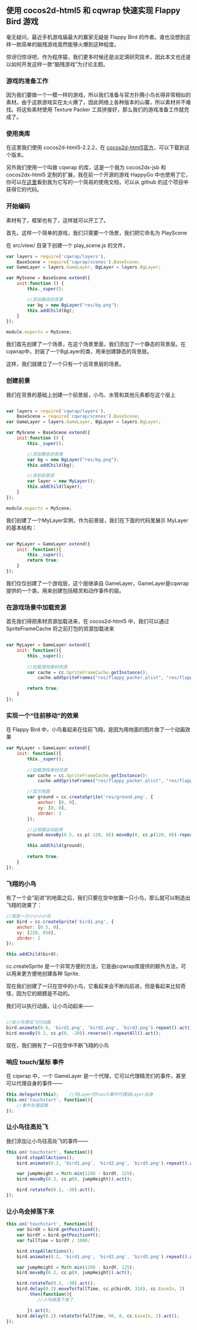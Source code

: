 ## 使用 cocos2d-html5 和 cqwrap 快速实现 Flappy Bird 游戏

毫无疑问，最近手机游戏届最大的赢家无疑是 Flappy Bird 的作者。谁也没想到这样一款简单的脑残游戏竟然能够火爆到这种程度。

惊讶归惊讶吧，作为程序猿，我们更多时候还是淡定滴研究技术，因此本文也还是以如何开发这样一款“脑残游戏”为讨论主题。

### 游戏的准备工作

因为我们要做一个一模一样的游戏，所以我们准备与官方扑腾小鸟长得非常相似的素材。由于这款游戏实在太火爆了，因此网络上各种版本的山寨，所以素材并不难找。将这些素材使用 Texture Packer 工具拼接好，那么我们的游戏准备工作就完成了。

### 使用类库

在这里我们使用 cocos2d-html5-2.2.2，在 [cocos2d-html5官方](https://github.com/cocos2d/cocos2d-html5/releases)，可以下载到这个版本。

另外我们使用一个叫做 cqwrap 的库，这是一个我为 cocos2dx-jsb 和 cocos2dx-html5 定制的扩展，我在前一个开源的游戏 HappyGo 中也使用了它，你可以在[这里](http://go.akira-cn.gitpress.org/)看到我为它写的一个简易的使用文档，可以从 github 的这个项目中获得它的代码。

<!--more-->

### 开始编码

素材有了，框架也有了，这样就可以开工了。

首先，这样一个简单的游戏，我们只需要一个场景，我们把它命名为 PlayScene

在 src/view/ 目录下创建一个 play_scene.js 的文件，

```js
var layers = require('cqwrap/layers'),
    BaseScene = require('cqwrap/scenes').BaseScene;
var GameLayer = layers.GameLayer, BgLayer = layers.BgLayer;

var MyScene = BaseScene.extend({
    init:function () {
        this._super();

        //添加静态的背景
        var bg = new BgLayer("res/bg.png");
        this.addChild(bg);
    }
});

module.exports = MyScene;
```

我们首先创建了一个场景，在这个场景里面，我们添加了一个静态的背景层。在cqwrap中，封装了一个BgLayer的类，用来创建静态的背景层。

这样，我们就建立了一个只有一个远背景层的场景。

### 创建前景

我们在背景的基础上创建一个前景层，小鸟、水管和其他元素都在这个层上

```js

var layers = require('cqwrap/layers'),
    BaseScene = require('cqwrap/scenes').BaseScene;
var GameLayer = layers.GameLayer, BgLayer = layers.BgLayer;

var MyScene = BaseScene.extend({
    init:function () {
        this._super();

        //添加静态的背景
        var bg = new BgLayer("res/bg.png");
        this.addChild(bg);

        //添加前景层
        var layer = new MyLayer();
        this.addChild(layer);
    }
});

module.exports = MyScene;
```

我们创建了一个MyLayer实例，作为前景层，我们在下面的代码里展示 MyLayer 的基本结构：

```js

var MyLayer = GameLayer.extend({
    init: function(){
        this._super();
        return true;
    }
});
```

我们仅仅创建了一个游戏层，这个层继承自 GameLayer，GameLayer是cqwrap提供的一个类，用来创建包括精灵和动作事件的层。

### 在游戏场景中加载资源

首先我们得把素材资源加载进来，在 cocos2d-html5 中，我们可以通过 SpriteFrameCache 将之前打包的资源加载进来

```js

var MyLayer = GameLayer.extend({
    init: function(){
        this._super();
        
        //加载游戏素材资源
        var cache = cc.SpriteFrameCache.getInstance();
            cache.addSpriteFrames("res/flappy_packer.plist", "res/flappy_packer.png");

        return true;
    }
});
```

### 实现一个“往前移动”的效果

在 Flappy Bird 中，小鸟看起来在往前飞翔，是因为用地面的图片做了一个动画效果

```js
var MyLayer = GameLayer.extend({
    init: function(){
        this._super();
        
        //加载游戏素材资源
        var cache = cc.SpriteFrameCache.getInstance();
            cache.addSpriteFrames("res/flappy_packer.plist", "res/flappy_packer.png");

        //显示地面
        var ground = cc.createSprite('res/ground.png', {
            anchor: [0, 0],
            xy: [0, 0],
            zOrder: 3
        });

        //让地面运动起来
        ground.moveBy(0.5, cc.p(-120, 0)).moveBy(0, cc.p(120, 0)).repeatAll().act();

        this.addChild(ground);
        
        return true;
    }
});
```

### 飞翔的小鸟

有了一个会“前进”的地面之后，我们只要在空中放置一只小鸟，那么就可以制造出飞翔的效果了：

```js
//我是一只小小小小鸟
var bird = cc.createSprite('bird1.png', {
    anchor: [0.5, 0],
    xy: [220, 650],
    zOrder: 2
});

this.addChild(bird);        
```

cc.createSprite 是一个非常方便的方法，它是由cqwrap库提供的额外方法，可以用来更方便地创建各种 Sprite.

现在我们创建了一只在空中的小鸟，它看起来会不断向前进，但是看起来比较奇怪，因为它的翅膀是不动的。

我们可以执行动画，让小鸟动起来——

```js

//给小鸟增加飞行动画
bird.animate(0.6, 'bird1.png', 'bird2.png', 'bird3.png').repeat().act();
bird.moveBy(0.3, cc.p(0, -20)).reverse().repeatAll().act();
```

现在，我们拥有了一只在空中不断飞翔的小鸟

### 响应 touch/鼠标 事件

在 cqwrap 中，一个 GameLayer 是一个代理，它可以代理精灵们的事件，甚至可以代理自身的事件——

```js
this.delegate(this);    //将Layer的touch事件代理给Layer自身
this.on('touchstart', function(){
    //事件处理函数 
});
```

### 让小鸟往高处飞

我们添加让小鸟往高处飞的事件——

```js
this.on('touchstart', function(){
    bird.stopAllActions();
    bird.animate(0.2, 'bird1.png', 'bird2.png', 'bird3.png').repeat().act();

    var jumpHeight = Math.min(1280 - birdY, 125);
    bird.moveBy(0.2, cc.p(0, jumpHeight)).act();

    bird.rotateTo(0.2, -30).act(); 
});
```

### 让小鸟会掉落下来

```js
this.on('touchstart', function(){
    var birdX = bird.getPositionX();
    var birdY = bird.getPositionY();
    var fallTime = birdY / 1000;

    bird.stopAllActions();
    bird.animate(0.2, 'bird1.png', 'bird2.png', 'bird3.png').repeat().act();

    var jumpHeight = Math.min(1280 - birdY, 125);
    bird.moveBy(0.2, cc.p(0, jumpHeight)).act();

    bird.rotateTo(0.2, -30).act();
    bird.delay(0.2).moveTo(fallTime, cc.p(birdX, 316), cc.EaseIn, 2)
        .then(function(){
            //小鸟掉落下来了

        }).act();
    bird.delay(0.2).rotateTo(fallTime, 90, 0, cc.EaseIn, 2).act();    
});
```
